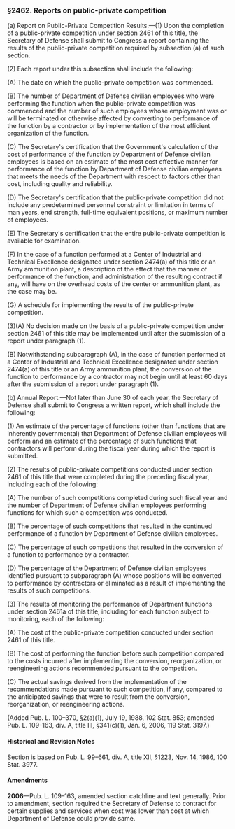### §2462. Reports on public-private competition ###

(a) Report on Public-Private Competition Results.—(1) Upon the completion of a public-private competition under section 2461 of this title, the Secretary of Defense shall submit to Congress a report containing the results of the public-private competition required by subsection (a) of such section.

(2) Each report under this subsection shall include the following:

(A) The date on which the public-private competition was commenced.

(B) The number of Department of Defense civilian employees who were performing the function when the public-private competition was commenced and the number of such employees whose employment was or will be terminated or otherwise affected by converting to performance of the function by a contractor or by implementation of the most efficient organization of the function.

(C) The Secretary's certification that the Government's calculation of the cost of performance of the function by Department of Defense civilian employees is based on an estimate of the most cost effective manner for performance of the function by Department of Defense civilian employees that meets the needs of the Department with respect to factors other than cost, including quality and reliability.

(D) The Secretary's certification that the public-private competition did not include any predetermined personnel constraint or limitation in terms of man years, end strength, full-time equivalent positions, or maximum number of employees.

(E) The Secretary's certification that the entire public-private competition is available for examination.

(F) In the case of a function performed at a Center of Industrial and Technical Excellence designated under section 2474(a) of this title or an Army ammunition plant, a description of the effect that the manner of performance of the function, and administration of the resulting contract if any, will have on the overhead costs of the center or ammunition plant, as the case may be.

(G) A schedule for implementing the results of the public-private competition.

(3)(A) No decision made on the basis of a public-private competition under section 2461 of this title may be implemented until after the submission of a report under paragraph (1).

(B) Notwithstanding subparagraph (A), in the case of function performed at a Center of Industrial and Technical Excellence designated under section 2474(a) of this title or an Army ammunition plant, the conversion of the function to performance by a contractor may not begin until at least 60 days after the submission of a report under paragraph (1).

(b) Annual Report.—Not later than June 30 of each year, the Secretary of Defense shall submit to Congress a written report, which shall include the following:

(1) An estimate of the percentage of functions (other than functions that are inherently governmental) that Department of Defense civilian employees will perform and an estimate of the percentage of such functions that contractors will perform during the fiscal year during which the report is submitted.

(2) The results of public-private competitions conducted under section 2461 of this title that were completed during the preceding fiscal year, including each of the following:

(A) The number of such competitions completed during such fiscal year and the number of Department of Defense civilian employees performing functions for which such a competition was conducted.

(B) The percentage of such competitions that resulted in the continued performance of a function by Department of Defense civilian employees.

(C) The percentage of such competitions that resulted in the conversion of a function to performance by a contractor.

(D) The percentage of the Department of Defense civilian employees identified pursuant to subparagraph (A) whose positions will be converted to performance by contractors or eliminated as a result of implementing the results of such competitions.

(3) The results of monitoring the performance of Department functions under section 2461a of this title, including for each function subject to monitoring, each of the following:

(A) The cost of the public-private competition conducted under section 2461 of this title.

(B) The cost of performing the function before such competition compared to the costs incurred after implementing the conversion, reorganization, or reengineering actions recommended pursuant to the competition.

(C) The actual savings derived from the implementation of the recommendations made pursuant to such competition, if any, compared to the anticipated savings that were to result from the conversion, reorganization, or reengineering actions.

(Added Pub. L. 100–370, §2(a)(1), July 19, 1988, 102 Stat. 853; amended Pub. L. 109–163, div. A, title III, §341(c)(1), Jan. 6, 2006, 119 Stat. 3197.)

#### Historical and Revision Notes ####

Section is based on Pub. L. 99–661, div. A, title XII, §1223, Nov. 14, 1986, 100 Stat. 3977.

#### Amendments ####

**2006**—Pub. L. 109–163, amended section catchline and text generally. Prior to amendment, section required the Secretary of Defense to contract for certain supplies and services when cost was lower than cost at which Department of Defense could provide same.